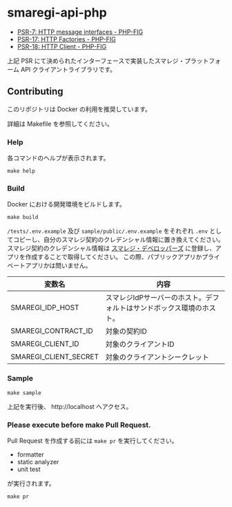 # smaregi-api-php

* [PSR-7: HTTP message interfaces - PHP-FIG](https://www.php-fig.org/psr/psr-7/)
* [PSR-17: HTTP Factories - PHP-FIG](https://www.php-fig.org/psr/psr-17/)
* [PSR-18: HTTP Client - PHP-FIG](https://www.php-fig.org/psr/psr-18/)

上記 PSR にて決められたインターフェースで実装したスマレジ・プラットフォーム API クライアントライブラリです。

## Contributing

このリポジトリは Docker の利用を推奨しています。

詳細は Makefile を参照してください。

### Help

各コマンドのヘルプが表示されます。

```shell
make help
```

### Build

Docker における開発環境をビルドします。

```shell
make build
```

`/tests/.env.example` 及び `sample/public/.env.example` をそれぞれ `.env` としてコピーし、自分のスマレジ契約のクレデンシャル情報に置き換えてください。
スマレジ契約のクレデンシャル情報は [スマレジ・デベロッパーズ](https://developers.smaregi.dev/) に登録し、アプリを作成することで取得してください。
この際、パブリックアプリかプライベートアプリかは問いません。

|変数名|内容|
|-----|---|
|SMAREGI_IDP_HOST|スマレジIdPサーバーのホスト。デフォルトはサンドボックス環境のホスト。|
|SMAREGI_CONTRACT_ID|対象の契約ID|
|SMAREGI_CLIENT_ID|対象のクライアントID|
|SMAREGI_CLIENT_SECRET|対象のクライアントシークレット|

### Sample

```shell
make sample
```

上記を実行後、 http://localhost へアクセス。

### Please execute before make Pull Request.

Pull Request を作成する前には `make pr` を実行してください。

* formatter
* static analyzer
* unit test

が実行されます。

```shell
make pr
```
